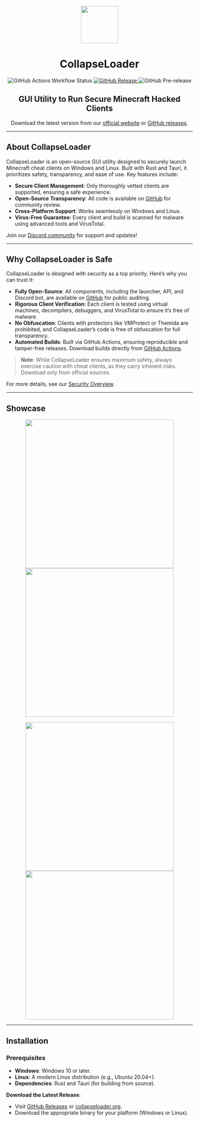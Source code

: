 <p align="center">
  <img src="https://github.com/dest4590/CollapseLoader/assets/80628386/190926bf-cde4-4de4-a35f-476eb9d9ac7b" width="100">
</p>

<h1 align="center">CollapseLoader</h1>

<p align="center">
  <img alt="GitHub Actions Workflow Status" src="https://img.shields.io/github/actions/workflow/status/dest4590/CollapseLoader/build.yml?style=for-the-badge&logo=githubactions&logoColor=ffffff&color=%2382B155">
  <a href="https://github.com/dest4590/CollapseLoader/releases/latest" target="_blank">
    <img alt="GitHub Release" src="https://img.shields.io/github/v/release/dest4590/CollapseLoader?display_name=tag&style=for-the-badge&logo=alwaysdata&logoColor=ffffff">
  </a>
  <img alt="GitHub Pre-release" src="https://img.shields.io/github/v/release/dest4590/CollapseLoader?include_prereleases&display_name=tag&style=for-the-badge&logo=buffer&label=Prerelease">
</p>

<h2 align="center">GUI Utility to Run Secure Minecraft Hacked Clients</h2>

<p align="center">
  Download the latest version from our <a href="https://collapseloader.org">official website</a> or <a href="https://github.com/dest4590/CollapseLoader/releases">GitHub releases</a>.
</p>

---

## About CollapseLoader

CollapseLoader is an open-source GUI utility designed to securely launch Minecraft cheat clients on Windows and Linux. Built with Rust and Tauri, it prioritizes safety, transparency, and ease of use. Key features include:

- **Secure Client Management**: Only thoroughly vetted clients are supported, ensuring a safe experience.
- **Open-Source Transparency**: All code is available on [GitHub](https://github.com/dest4590/CollapseLoader) for community review.
- **Cross-Platform Support**: Works seamlessly on Windows and Linux.
- **Virus-Free Guarantee**: Every client and build is scanned for malware using advanced tools and VirusTotal.

Join our [Discord community](https://collapseloader.org/discord) for support and updates!

---

## Why CollapseLoader is Safe

CollapseLoader is designed with security as a top priority. Here’s why you can trust it:

- **Fully Open-Source**: All components, including the launcher, API, and Discord bot, are available on [GitHub](https://github.com/CollapseLoader) for public auditing.
- **Rigorous Client Verification**: Each client is tested using virtual machines, decompilers, debuggers, and VirusTotal to ensure it’s free of malware.
- **No Obfuscation**: Clients with protectors like VMProtect or Themida are prohibited, and CollapseLoader’s code is free of obfuscation for full transparency.
- **Automated Builds**: Built via GitHub Actions, ensuring reproducible and tamper-free releases. Download builds directly from [GitHub Actions](https://github.com/dest4590/CollapseLoader/actions).


> **Note**: While CollapseLoader ensures maximum safety, always exercise caution with cheat clients, as they carry inherent risks. Download only from official sources.

For more details, see our [Security Overview](SECURITY.md).

---

## Showcase

<p align="center">
  <img src="https://github.com/user-attachments/assets/a0a290ca-15ca-4cd9-a9e4-fda225c4ff9d" width="400">
  <img src="https://github.com/user-attachments/assets/fb1d0f42-e8e1-4ca6-918a-ce8f7e046c2b" width="400">
</p>
<p align="center">
  <img src="https://github.com/user-attachments/assets/edfdeb40-f13e-4452-9513-e6abf0783cbd" width="400">
  <img src="https://github.com/user-attachments/assets/64aee410-fa8f-47d9-ba75-414b56f3c16b" width="400">
</p>

---

## Installation

### Prerequisites
- **Windows**: Windows 10 or later.
- **Linux**: A modern Linux distribution (e.g., Ubuntu 20.04+).
- **Dependencies**: Rust and Tauri (for building from source).

**Download the Latest Release**:
   - Visit [GitHub Releases](https://github.com/dest4590/CollapseLoader/releases) or [collapseloader.org](https://collapseloader.org).
   - Download the appropriate binary for your platform (Windows or Linux).

